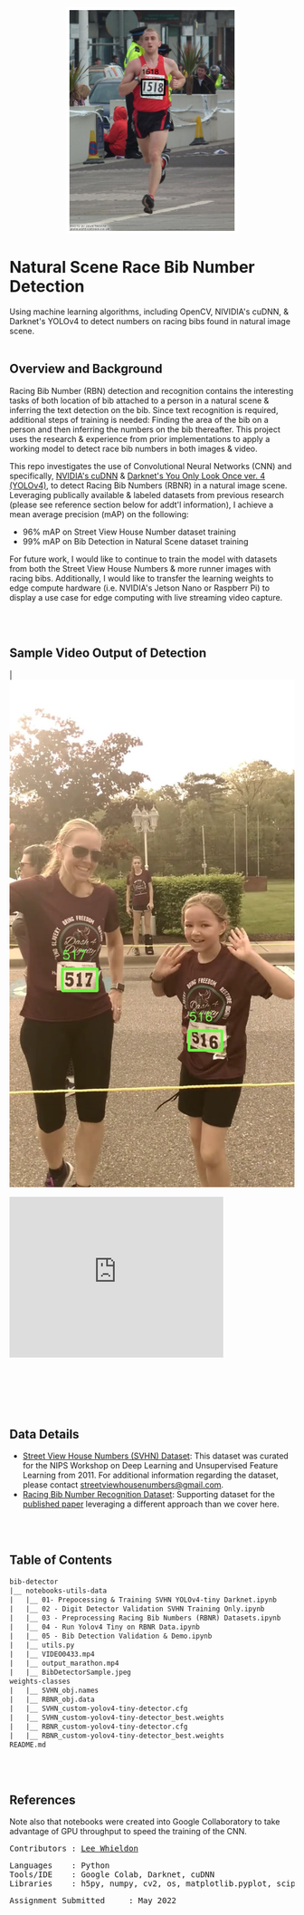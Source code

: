 <p align="center">
<img src="https://github.com/Lwhieldon/BibObjectDetection/blob/main/notebooks+utils+data/BibDetectorSample.jpeg?raw=true" height=400 />
</p>

# Natural Scene Race Bib Number Detection
Using machine learning algorithms, including OpenCV, NIVIDIA's cuDNN, &amp; Darknet's YOLOv4 to detect numbers on racing bibs found in natural image scene. 
<br>
<br>
## Overview and Background

Racing Bib Number (RBN) detection and recognition contains the interesting tasks of both location of bib attached to a person in a natural scene & inferring the text detection on the bib. Since text recognition is required, additional steps of training is needed: Finding the area of the bib on a person and then inferring the numbers on the bib thereafter. This project uses the research & experience from prior implementations to apply a working model to detect race bib numbers in both images & video. 

This repo investigates the use of Convolutional Neural Networks (CNN) and specifically, <a href=https://developer.nvidia.com/cudnn>NVIDIA's cuDNN</a> & <a href=https://github.com/AlexeyAB/darknet>Darknet's You Only Look Once ver. 4 (YOLOv4),</a> to detect Racing Bib Numbers (RBNR) in a natural image scene. Leveraging publically available & labeled datasets from previous research  (please see reference section below for addt'l information), I achieve a mean average precision (mAP) on the following:

- 96% mAP on Street View House Number dataset training
- 99% mAP on Bib Detection in Natural Scene dataset training

For future work, I would like to continue to train the model with datasets from both the Street View House Numbers & more runner images with racing bibs. Additionally, I would like to transfer the learning weights to edge compute hardware (i.e. NVIDIA's Jetson Nano or Raspberr Pi) to display a use case for edge computing with live streaming video capture.

<br>
<br>

## Sample Video Output of Detection

| [![Race Bib Detection](https://github.com/Lwhieldon/BibObjectDetection/blob/main/notebooks+utils+data/output_marathon_Moment.jpg)](https://player.vimeo.com/video/709898540?h=43a1ff52f7&amp;badge=0&amp;autopause=0&amp;player_id=0&amp;app_id=58479 "Yolo v4") 


<div style="padding:75% 0 0 0;position:relative;"><iframe src="https://player.vimeo.com/video/709898540?h=43a1ff52f7&amp;badge=0&amp;autopause=0&amp;player_id=0&amp;app_id=58479" frameborder="0" allow="autoplay; fullscreen; picture-in-picture" allowfullscreen style="position:absolute;top:0;left:0;width:75%;height:75%;" title="output_marathon.mp4"></iframe></div><script src="https://player.vimeo.com/api/player.js"></script>

## Data Details

- <a href=http://ufldl.stanford.edu/housenumbers>Street View House Numbers (SVHN) Dataset</a>: This dataset was curated for the NIPS Workshop on Deep Learning and Unsupervised Feature Learning from 2011. For additional information regarding the dataset, please contact streetviewhousenumbers@gmail.com.
- <a href=https://people.csail.mit.edu/talidekel/RBNR.html>Racing Bib Number Recognition Dataset</a>: Supporting dataset for the <a href=https://people.csail.mit.edu/talidekel/papers/RBNR.pdf>published paper</a> leveraging a different approach than we cover here.
<br>
<br>

## Table of Contents
```
bib-detector
|__ notebooks-utils-data
|   |__ 01- Prepocessing & Training SVHN YOLOv4-tiny Darknet.ipynb  
|   |__ 02 - Digit Detector Validation SVHN Training Only.ipynb 
|   |__ 03 - Preprocessing Racing Bib Numbers (RBNR) Datasets.ipynb
|   |__ 04 - Run Yolov4 Tiny on RBNR Data.ipynb
|   |__ 05 - Bib Detection Validation & Demo.ipynb
|   |__ utils.py
|   |__ VIDEO0433.mp4
|   |__ output_marathon.mp4
|   |__ BibDetectorSample.jpeg
weights-classes
|   |__ SVHN_obj.names
|   |__ RBNR_obj.data 
|   |__ SVHN_custom-yolov4-tiny-detector.cfg
|   |__ SVHN_custom-yolov4-tiny-detector_best.weights
|   |__ RBNR_custom-yolov4-tiny-detector.cfg
|   |__ RBNR_custom-yolov4-tiny-detector_best.weights
README.md
```
<br>
<br>

## References
Note also that notebooks were created into Google Collaboratory to take advantage of GPU throughput to speed the training of the CNN.
<br>
<pre>
Contributors : <a href=https://github.com/Lwhieldon>Lee Whieldon</a>
</pre>

<pre>
Languages    : Python
Tools/IDE    : Google Colab, Darknet, cuDNN
Libraries    : h5py, numpy, cv2, os, matplotlib.pyplot, scipy.io, pandas, imgaug
</pre>

<pre>
Assignment Submitted     : May 2022
</pre>


